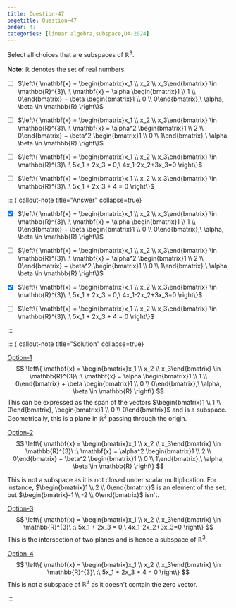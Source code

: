 ```yaml
---
title: Question-47
pagetitle: Question-47
order: 47
categories: [linear algebra,subspace,DA-2024]
---
```


Select all choices that are subspaces of $\mathbb{R}^{3}$.

**Note**: $\mathbb{R}$ denotes the set of real numbers.

- [ ] $\left\{ \mathbf{x} = \begin{bmatrix}x_1 \\ x_2 \\ x_3\end{bmatrix} \in \mathbb{R}^{3}\ :\ \mathbf{x} = \alpha \begin{bmatrix}1 \\ 1 \\ 0\end{bmatrix} + \beta \begin{bmatrix}1 \\ 0 \\ 0\end{bmatrix},\ \alpha, \beta \in \mathbb{R} \right\}$
- [ ] $\left\{ \mathbf{x} = \begin{bmatrix}x_1 \\ x_2 \\ x_3\end{bmatrix} \in \mathbb{R}^{3}\ :\ \mathbf{x} = \alpha^2 \begin{bmatrix}1 \\ 2 \\ 0\end{bmatrix} + \beta^2 \begin{bmatrix}1 \\ 0 \\ 1\end{bmatrix},\ \alpha, \beta \in \mathbb{R} \right\}$
- [ ] $\left\{ \mathbf{x} = \begin{bmatrix}x_1 \\ x_2 \\ x_3\end{bmatrix} \in \mathbb{R}^{3}\ :\ 5x_1 + 2x_3 = 0,\ 4x_1-2x_2+3x_3=0 \right\}$

- [ ] $\left\{ \mathbf{x} = \begin{bmatrix}x_1 \\ x_2 \\ x_3\end{bmatrix} \in \mathbb{R}^{3}\ :\ 5x_1 + 2x_3 + 4 = 0 \right\}$

::: {.callout-note title="Answer" collapse=true}

- [x] $\left\{ \mathbf{x} = \begin{bmatrix}x_1 \\ x_2 \\ x_3\end{bmatrix} \in \mathbb{R}^{3}\ :\ \mathbf{x} = \alpha \begin{bmatrix}1 \\ 1 \\ 0\end{bmatrix} + \beta \begin{bmatrix}1 \\ 0 \\ 0\end{bmatrix},\ \alpha, \beta \in \mathbb{R} \right\}$
- [ ] $\left\{ \mathbf{x} = \begin{bmatrix}x_1 \\ x_2 \\ x_3\end{bmatrix} \in \mathbb{R}^{3}\ :\ \mathbf{x} = \alpha^2 \begin{bmatrix}1 \\ 2 \\ 0\end{bmatrix} + \beta^2 \begin{bmatrix}1 \\ 0 \\ 1\end{bmatrix},\ \alpha, \beta \in \mathbb{R} \right\}$
- [x] $\left\{ \mathbf{x} = \begin{bmatrix}x_1 \\ x_2 \\ x_3\end{bmatrix} \in \mathbb{R}^{3}\ :\ 5x_1 + 2x_3 = 0,\ 4x_1-2x_2+3x_3=0 \right\}$

- [ ] $\left\{ \mathbf{x} = \begin{bmatrix}x_1 \\ x_2 \\ x_3\end{bmatrix} \in \mathbb{R}^{3}\ :\ 5x_1 + 2x_3 + 4 = 0 \right\}$

:::

::: {.callout-note title="Solution" collapse=true}

<u>Option-1</u>
$$
\left\{ \mathbf{x} = \begin{bmatrix}x_1 \\ x_2 \\ x_3\end{bmatrix} \in \mathbb{R}^{3}\ :\ \mathbf{x} = \alpha \begin{bmatrix}1 \\ 1 \\ 0\end{bmatrix} + \beta \begin{bmatrix}1 \\ 0 \\ 0\end{bmatrix},\ \alpha, \beta \in \mathbb{R} \right\}
$$
This can be expressed as the span of the vectors $\begin{bmatrix}1 \\ 1 \\ 0\end{bmatrix}, \begin{bmatrix}1 \\ 0 \\ 0\end{bmatrix}$ and is a subspace. Geometrically, this is a plane in $\mathbb{R}^{3}$ passing through the origin.

<u>Option-2</u>
$$
\left\{ \mathbf{x} = \begin{bmatrix}x_1 \\ x_2 \\ x_3\end{bmatrix} \in \mathbb{R}^{3}\ :\ \mathbf{x} = \alpha^2 \begin{bmatrix}1 \\ 2 \\ 0\end{bmatrix} + \beta^2 \begin{bmatrix}1 \\ 0 \\ 1\end{bmatrix},\ \alpha, \beta \in \mathbb{R} \right\}
$$


This is not a subspace as it is not closed under scalar multiplication. For instance, $\begin{bmatrix}1 \\ 2 \\ 0\end{bmatrix}$ is an element of the set, but $\begin{bmatrix}-1 \\ -2 \\ 0\end{bmatrix}$ isn't.

<u>Option-3</u>
$$
\left\{ \mathbf{x} = \begin{bmatrix}x_1 \\ x_2 \\ x_3\end{bmatrix} \in \mathbb{R}^{3}\ :\ 5x_1 + 2x_3 = 0,\ 4x_1-2x_2+3x_3=0 \right\}
$$
This is the intersection of two planes and is hence a subspace of $\mathbb{R}^{3}$.

<u>Option-4</u>
$$
\left\{ \mathbf{x} = \begin{bmatrix}x_1 \\ x_2 \\ x_3\end{bmatrix} \in \mathbb{R}^{3}\ :\ 5x_1 + 2x_3 + 4 = 0 \right\}
$$
This is not a subspace of $\mathbb{R}^{3}$ as it doesn't contain the zero vector.

:::